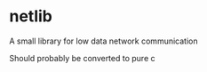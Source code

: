 netlib
======

A small library for low data network communication

Should probably be converted to pure c
